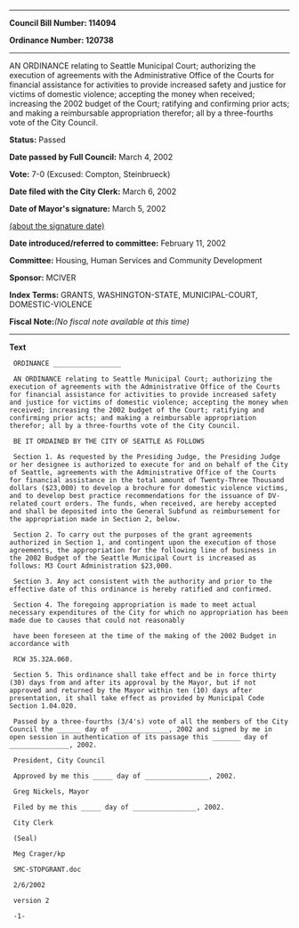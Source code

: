 

********

**Council Bill Number: 114094**
   
**Ordinance Number: 120738**
********

 AN ORDINANCE relating to Seattle Municipal Court; authorizing the execution of agreements with the Administrative Office of the Courts for financial assistance for activities to provide increased safety and justice for victims of domestic violence; accepting the money when received; increasing the 2002 budget of the Court; ratifying and confirming prior acts; and making a reimbursable appropriation therefor; all by a three-fourths vote of the City Council.

**Status:** Passed
   
**Date passed by Full Council:** March 4, 2002
   
**Vote:** 7-0 (Excused: Compton, Steinbrueck)
   
**Date filed with the City Clerk:** March 6, 2002
   
**Date of Mayor's signature:** March 5, 2002
   
[(about the signature date)](/~public/approvaldate.htm)
   
   
   
**Date introduced/referred to committee:** February 11, 2002
   
**Committee:** Housing, Human Services and Community Development
   
**Sponsor:** MCIVER
   
   
**Index Terms:** GRANTS, WASHINGTON-STATE, MUNICIPAL-COURT, DOMESTIC-VIOLENCE

**Fiscal Note:**_(No fiscal note available at this time)_

********

**Text**
   
```
 ORDINANCE _________________

 AN ORDINANCE relating to Seattle Municipal Court; authorizing the execution of agreements with the Administrative Office of the Courts for financial assistance for activities to provide increased safety and justice for victims of domestic violence; accepting the money when received; increasing the 2002 budget of the Court; ratifying and confirming prior acts; and making a reimbursable appropriation therefor; all by a three-fourths vote of the City Council.

 BE IT ORDAINED BY THE CITY OF SEATTLE AS FOLLOWS

 Section 1. As requested by the Presiding Judge, the Presiding Judge or her designee is authorized to execute for and on behalf of the City of Seattle, agreements with the Administrative Office of the Courts for financial assistance in the total amount of Twenty-Three Thousand dollars ($23,000) to develop a brochure for domestic violence victims, and to develop best practice recommendations for the issuance of DV- related court orders. The funds, when received, are hereby accepted and shall be deposited into the General Subfund as reimbursement for the appropriation made in Section 2, below.

 Section 2. To carry out the purposes of the grant agreements authorized in Section 1, and contingent upon the execution of those agreements, the appropriation for the following line of business in the 2002 Budget of the Seattle Municipal Court is increased as follows: M3 Court Administration $23,000.

 Section 3. Any act consistent with the authority and prior to the effective date of this ordinance is hereby ratified and confirmed.

 Section 4. The foregoing appropriation is made to meet actual necessary expenditures of the City for which no appropriation has been made due to causes that could not reasonably

 have been foreseen at the time of the making of the 2002 Budget in accordance with

 RCW 35.32A.060.

 Section 5. This ordinance shall take effect and be in force thirty (30) days from and after its approval by the Mayor, but if not approved and returned by the Mayor within ten (10) days after presentation, it shall take effect as provided by Municipal Code Section 1.04.020.

 Passed by a three-fourths (3/4's) vote of all the members of the City Council the ______ day of ______________, 2002 and signed by me in open session in authentication of its passage this _______ day of _______________, 2002.

 President, City Council

 Approved by me this _____ day of ________________, 2002.

 Greg Nickels, Mayor

 Filed by me this _____ day of ________________, 2002.

 City Clerk

 (Seal)

 Meg Crager/kp

 SMC-STOPGRANT.doc

 2/6/2002

 version 2

 -1-

```
